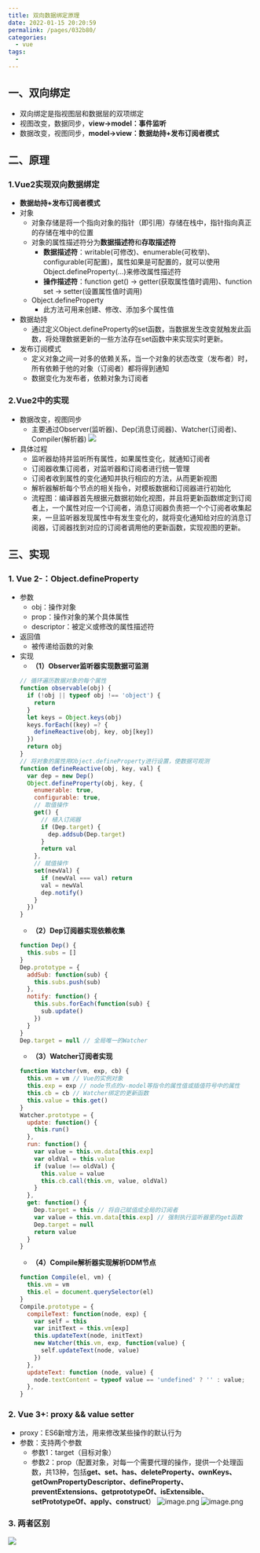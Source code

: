 ```yaml
---
title: 双向数据绑定原理
date: 2022-01-15 20:20:59
permalink: /pages/032b80/
categories:
  - vue
tags:
  - 
---
```


## 一、双向绑定
- 双向绑定是指视图层和数据层的双项绑定
- 视图改变，数据同步，**view→model：事件监听**
- 数据改变，视图同步，**model→view：数据劫持+发布订阅者模式**
## 二、原理
### 1.Vue2实现双向数据绑定
- **数据劫持+发布订阅者模式**
- 对象
  - 对象存储是将一个指向对象的指针（即引用）存储在栈中，指针指向真正的存储在堆中的位置
  - 对象的属性描述符分为**数据描述符**和**存取描述符**
    - **数据描述符**：writable(可修改)、enumerable(可枚举)、configurable(可配置)，属性如果是可配置的，就可以使用Object.defineProperty(...)来修改属性描述符
    - **操作描述符**：function get() → getter(获取属性值时调用)、function set → setter(设置属性值时调用)
  - Object.defineProperty
    - 此方法可用来创建、修改、添加多个属性值
- 数据劫持
  - 通过定义Object.defineProperty的set函数，当数据发生改变就触发此函数，将处理数据更新的一些方法存在set函数中来实现实时更新。
- 发布订阅模式
  - 定义对象之间一对多的依赖关系，当一个对象的状态改变（发布者）时，所有依赖于他的对象（订阅者）都将得到通知
  - 数据变化为发布者，依赖对象为订阅者
### 2.Vue2中的实现
- 数据改变，视图同步
  - 主要通过Observer(监听器)、Dep(消息订阅器)、Watcher(订阅者)、Compiler(解析器)
  ![](https://p1-juejin.byteimg.com/tos-cn-i-k3u1fbpfcp/4f1659cddfca44b5a27fc96fe4c9506b~tplv-k3u1fbpfcp-watermark.image)
- 具体过程
  - 监听器劫持并监听所有属性，如果属性变化，就通知订阅者
  - 订阅器收集订阅者，对监听器和订阅者进行统一管理
  - 订阅者收到属性的变化通知并执行相应的方法，从而更新视图
  - 解析器解析每个节点的相关指令，对模板数据和订阅器进行初始化
  - 流程图：编译器首先根据元数据初始化视图，并且将更新函数绑定到订阅者上，一个属性对应一个订阅者，消息订阅器负责把一个个订阅者收集起来，一旦监听器发现属性中有发生变化的，就将变化通知给对应的消息订阅器，订阅器找到对应的订阅者调用他的更新函数，实现视图的更新。
## 三、实现
### 1. **Vue 2-：Object.defineProperty**
- 参数
  - obj：操作对象
  - prop：操作对象的某个具体属性
  - descriptor：被定义或修改的属性描述符
- 返回值
  - 被传递给函数的对象
- 实现
  - **（1）Observer监听器实现数据可监测**
  ```js
  // 循环遍历数据对象的每个属性
  function observable(obj) {
    if (!obj || typeof obj !== 'object') {
      return
    }
    let keys = Object.keys(obj)
    keys.forEach((key) =? {
      defineReactive(obj, key, obj[key])
    })
    return obj
  }
  // 将对象的属性用Object.defineProperty进行设置，使数据可观测
  function defineReactive(obj, key, val) {
    var dep = new Dep()
    Object.defineProperty(obj, key, {
      enumerable: true,
      configurable: true,
      // 取值操作
      get() {
        // 植入订阅器
        if (Dep.target) {
          dep.addsub(Dep.target)
        }
        return val
      },
      // 赋值操作
      set(newVal) {
        if (newVal === val) return
        val = newVal
        dep.notify()
      }
    })
  }
  ```
  - **（2）Dep订阅器实现依赖收集**
  ```js
  function Dep() {
    this.subs = []
  }
  Dep.prototype = {
    addSub: function(sub) {
      this.subs.push(sub)
    },
    notify: function() {
      this.subs.forEach(function(sub) {
        sub.update()
      })
    }
  }
  Dep.target = null // 全局唯一的Watcher
  ```
  - **（3）Watcher订阅者实现**
  ```js
  function Watcher(vm, exp, cb) {
    this.vm = vm // Vue的实例对象
    this.exp = exp // node节点的v-model等指令的属性值或插值符号中的属性
    this.cb = cb // Watcher绑定的更新函数
    this.value = this.get()
  }
  Watcher.prototype = {
    update: function() {
      this.run()
    },
    run: function() {
      var value = this.vm.data[this.exp]
      var oldVal = this.value
      if (value !== oldVal) {
        this.value = value
        this.cb.call(this.vm, value, oldVal)
      }
    },
    get: function() {
      Dep.target = this // 将自己赋值成全局的订阅者
      var value = this.vm.data[this.exp] // 强制执行监听器里的get函数
      Dep.target = null
      return value
    }
  }
  ```
  - **（4）Compile解析器实现解析DDM节点**
  ```js
  function Compile(el, vm) {
    this.vm = vm
    this.el = document.querySelector(el)
  }
  Compile.prototype = {
    compileText: function(node, exp) {
      var self = this
      var initText = this.vm[exp]
      this.updateText(node, initText)
      new Watcher(this.vm, exp, function(value) {
        self.updateText(node, value)
      })
    },
    updateText: function (node, value) {
      node.textContent = typeof value == 'undefined' ? '' : value;
    },
  }
  ```
### 2. **Vue 3+: proxy && value setter**
  - proxy：ES6新增方法，用来修改某些操作的默认行为
  - 参数：支持两个参数
    - 参数1：target（目标对象）
    - 参数2：prop（配置对象，对每一个需要代理的操作，提供一个处理函数，共13种，包括**get、set、has、deleteProperty、ownKeys、getOwnPropertyDescriptor、defineProperty、preventExtensions、getprototypeOf、isExtensible、setPrototypeOf、apply、construct**）
![image.png](https://p9-juejin.byteimg.com/tos-cn-i-k3u1fbpfcp/fa52109f69014bc9a7aab8dfbea4f2d5~tplv-k3u1fbpfcp-watermark.image?)
![image.png](https://p6-juejin.byteimg.com/tos-cn-i-k3u1fbpfcp/42bcfcfa177f42c4a24fbea599105d99~tplv-k3u1fbpfcp-watermark.image?)
### 3. 两者区别
![](https://p1-juejin.byteimg.com/tos-cn-i-k3u1fbpfcp/7a7bac00c4a8438cb66747eb3938e631~tplv-k3u1fbpfcp-watermark.image)
